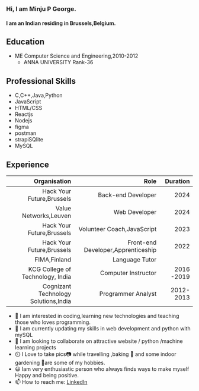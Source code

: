 ### Hi, I am Minju P George.
#### I am an Indian residing in Brussels,Belgium.
## Education
  + ME Computer Science and Engineering,2010-2012
    - ANNA UNIVERSITY Rank-36
    
## Professional Skills
   + C,C++,Java,Python
   + JavaScript
   + HTML/CSS
   + Reactjs
   + Nodejs
   + figma
   + postman
   + strapiSQlite
   + MySQL
   
## Experience
| Organisation | Role | Duration |
| --: | --:| --:|
| Hack Your Future,Brussels   | Back-end Developer                 | 2024 |
| Value Networks,Leuven       | Web Developer                      | 2024 |
| Hack Your Future,Brussels   | Volunteer Coach,JavaScript         | 2023 |
| Hack Your Future,Brussels   | Front-end Developer,Apprenticeship | 2022 |
| FIMA,Finland  | Language Tutor  |                                | 2022 |
| KCG College of Technology, India      | Computer Instructor      | 2016 -2019 |
| Cognizant Technology Solutions,India  | Programmer Analyst       | 2012-2013 |


- 👀 I am interested in coding,learning new technologies and teaching those who loves programming.
- 🌱 I am currently updating my skills in web development and python with mySQL
- 💞️ I am looking to collaborate on attractive website / python /machine learning projects
- ⏲️ I Love to take pics📷 while travelling ,baking 🍰 and some indoor gardening 🎋are some of my hobbies.
- 😃 Iam very enthusiastic person who always finds ways to make myself Happy and being positive.
- 📫 How to reach me: [LinkedIn](https://www.linkedin.com/in/minjupgeorge)
<!---
minjupgeorge/minjupgeorge@gmail.comis a ✨ special ✨ repository because its `README.md` (this file) appears on your GitHub profile.
You can click the Preview link to take a look at your changes.
--->
